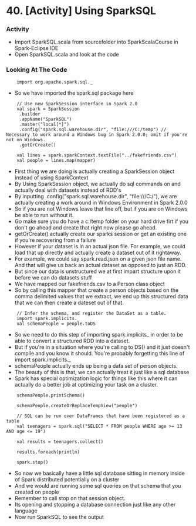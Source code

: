 # 40. [Activity] Using SparkSQL

### Activity
* Import SparkSQL.scala from sourcefolder into SparkScalaCourse in Spark-Eclipse IDE
* Open SparkSQL.scala and look at the code


### Looking At The Code
```
	import org.apache.spark.sql._
```
* So we have imported the spark.sql package here

```
	// Use new SparkSession interface in Spark 2.0
	val spark = SparkSession
	 .builder
	 .appName("SparkSQL")
	 .master("local[*]")
	 .config("spark.sql.warehouse.dir", "file:///C:/temp") // Necessary to work around a Windows bug in Spark 2.0.0; omit if you're not on Windows.
	 .getOrCreate()

	val lines = spark.sparkContext.textFile("../fakefriends.csv")
	val people = lines.map(mapper)
```
* First thing we are doing is actually creating a SparkSession object instead of using SparkContext
* By Using SparkSession object, we actually do sql commands on and actually deal with datasets instead of RDD's
* By inputting .config("spark.sql.warehouse.dir", "file:///C:/"), we are actually creating a work around in Windows Environment in Spark 2.0.0
* So if you are not Windows leave that line off, but if you are on Windows be able to run without it.
* Go make sure you do have a c:/temp folder on your hard drive firt if you don't go ahead and create that right now please go ahead.
* getOrCreate() actually create our sparks session or get an existing one if you're recovering from a failure
* However if your dataset is in an actual json file. For example, we could load that up directly and actually create a dataset out of it rightaway.
* For example, we could say spark.read.json on a given json file name. And that will give us back an actual dataset as opposed to just an RDD.
* But since our data is unstructured we at first impart structure upon it before we can do datasets stuff
* We have mapped our fakefriends.csv to a Person class object
* So by calling this mapper that create a person objects based on the comma delimited values that we extract, we end up this structured data that we can then create a dateset out of that.

```
	// Infer the schema, and register the DataSet as a table.
	import spark.implicits._
	val schemaPeople = people.toDS
```
* So we need to do this step of importing spark.implicits_ in order to be able to convert a structured RDD into a dataset.
* But if you're in a situation where you're calling to DS() and it just doesn't compile and you know it should. You're probably forgetting this line of import spark.implicits._
* schemaPeople actually ends up being a data set of person objects.
* The beauty of this is that, we can actually treat it just like a sql database
* Spark has special optimization logic for things like this where it can actually do a better job at optimizing your task on a cluster.

```
	schemaPeople.printSchema()

	schemaPeople.createOrReplaceTempView("people")

	// SQL can be run over DataFrames that have been registered as a table
	val teenagers = spark.sql("SELECT * FROM people WHERE age >= 13 AND age <= 19")

	val results = teenagers.collect()

	results.foreach(println)

	spark.stop()
```
* So now we basically have a little sql database sitting in memory inside of Spark distributed potentially on a cluster
* And we would are running some sql queries on that schema that you created on people
* Remember to call stop on that session object.
* Its opening and stopping a database connection just like any other language
* Now run SparkSQL to see the output